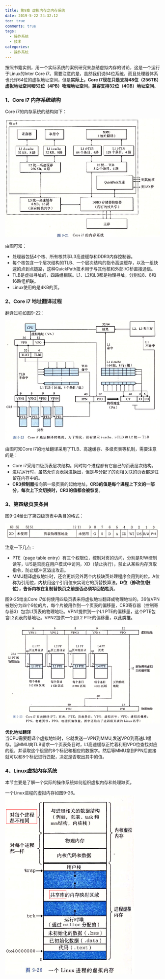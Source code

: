 ```yaml
---
title: 第9章 虚拟内存之内存系统
date: 2019-5-22 24:32:12
toc: true
comments: true
tags:
  - 操作系统
  - 技术
categories:
  - 操作系统
---
```


按照书籍实例，用一个实际系统的案例研究来总结虚拟内存的讨论，这是一个运行于Linux的Inter Core i7。需要注意的是，虽然我们说64位系统，而且处理器体系也允许64位的虚拟地址空间，但是**实际上，Core i7现在只是支持48位（256TB）虚拟地址空间和52位（4PB）物理地址空间，兼容支持32位（4GB）地址空间**。

<!--more-->

### 1、Core i7 内存系统结构
Core i7的内存系统的结构如下：

![](https://github.com/WenDeng/Picture_markdown/blob/master/picture/21.png?raw=true)

由图可知：
* 处理器包括4个核、所有核共享L3高速缓存和DDR3内存控制器。
* 每个核包含一个层次结构的TLB、一个层次结构的指令高速缓存，以及一组快速的点到点链路，这种QuickPath技术用于与其他核和外部I/O桥直接通信。
* TLB是虚拟寻址的，四路组相联。L1、L2和L3都是物理寻址，分别位8、8和16路组相联。
* Linux使用的是4KB的页。

### 2、Core i7 地址翻译过程
翻译过程如图9-22：

![](https://github.com/WenDeng/Picture_markdown/blob/master/picture/22.png?raw=true)


由图可知Core i7的地址翻译采用了TLB、高速缓存、多级页表等机制，需要注意的是：
* Core i7采用四级页表层次结构。同时每个进程都有它自己的页表层次结构。
* 进程运行时，虽然允许页表换进换出，但是与分配了的页相关联的页表都是驻留在内存中的。
* **CR3控制器**指向第一级页表的起始地址，**CR3的值是每个进程上下文的一部分，每次上下文切换时，CR3的值都会被恢复**。

### 3、第四级页表条目
图9-24给出了第四级页表中条目的格式：

![](https://github.com/WenDeng/Picture_markdown/blob/master/picture/23.png?raw=true)

注意一下几点：
* PTE（page table entry）有三个权限位，控制对页的访问，分别是R/W控制读写，U/S是否能在用户模式中访问，XD（禁止执行），禁止从某些内存页取指令，防止缓冲区溢出攻击。
* MMU翻译虚拟地址时，还会更新另外两个内核缺页处理程序会用到的位。A位称为引用位，内核用这个引用位来实现它的页替换算法。**D位（修改位/脏位），告诉内核在复制替换页之前是否必须写回牺牲页**。

图9-25给出Core i7如何使用四级页表来将虚拟地址翻译成物理地址的。36位VPN被划分为四个9位的片，每个片被用作到一个页表的偏移量，CR3寄存器（控制寄存器3）包含L1页表的物理地址。VPN1提供到一个L1 PTE的偏移量，这个PTE包含L2页表的基地址。VPN2提供一个到L2 PTE的偏移量，以此类推。

![](https://github.com/WenDeng/Picture_markdown/blob/master/picture/24.png?raw=true)

**优化地址翻译**   
当CPU需要翻译个虚拟地址时，它就发送一VPN到MMU,发送VPO到高速L1缓存。当MMU向TLB请求一个页表条目时，L1高速缓存正忙着利用VPO位查找对应的组，并读取这个组里的8个标记和相应的数据字。然后等MMU拿到PPN后直接就可以和8个标记进行匹配，决定是否取出其中的值。

### 4、Linux虚拟内存系统
本节主要是了解一个实际的操作系统如何组织虚拟内存和处理缺页。

一个Linux进程的虚拟内存如图9-26。
![](https://github.com/WenDeng/Picture_markdown/blob/master/picture/25.png?raw=true)